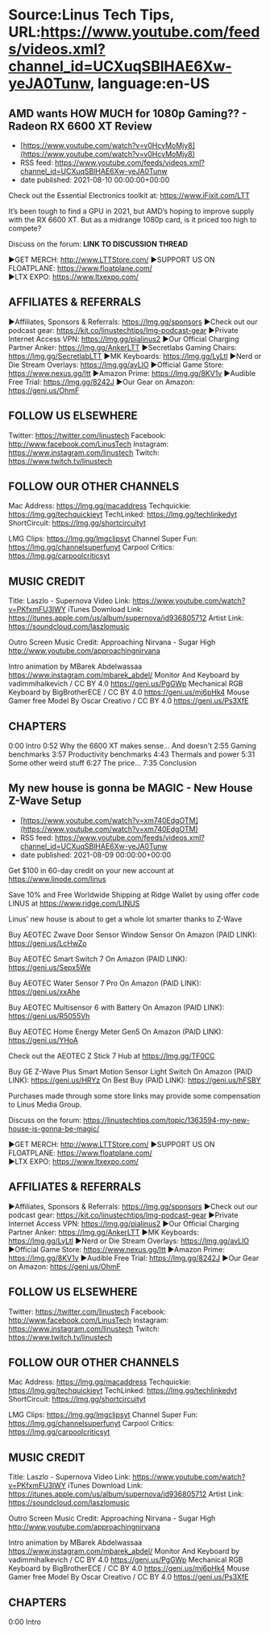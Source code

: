 # Source:Linus Tech Tips, URL:https://www.youtube.com/feeds/videos.xml?channel_id=UCXuqSBlHAE6Xw-yeJA0Tunw, language:en-US

## AMD wants HOW MUCH for 1080p Gaming?? - Radeon RX 6600 XT Review
 - [https://www.youtube.com/watch?v=v0HcvMoMjy8](https://www.youtube.com/watch?v=v0HcvMoMjy8)
 - RSS feed: https://www.youtube.com/feeds/videos.xml?channel_id=UCXuqSBlHAE6Xw-yeJA0Tunw
 - date published: 2021-08-10 00:00:00+00:00

Check out the Essential Electronics toolkit at: https://www.iFixit.com/LTT 

It’s been tough to find a GPU in 2021, but AMD’s hoping to improve supply with the RX 6600 XT. But as a midrange 1080p card, is it priced too high to compete?

Discuss on the forum: **LINK TO DISCUSSION THREAD**


►GET MERCH: http://www.LTTStore.com/
►SUPPORT US ON FLOATPLANE: https://www.floatplane.com/  
►LTX EXPO: https://www.ltxexpo.com/   

AFFILIATES & REFERRALS
---------------------------------------------------
►Affiliates, Sponsors & Referrals: https://lmg.gg/sponsors
►Check out our podcast gear: https://kit.co/linustechtips/lmg-podcast-gear
►Private Internet Access VPN: https://lmg.gg/pialinus2
►Our Official Charging Partner Anker: https://lmg.gg/AnkerLTT
►Secretlabs Gaming Chairs: https://lmg.gg/SecretlabLTT
►MK Keyboards: https://lmg.gg/LyLtl
►Nerd or Die Stream Overlays: https://lmg.gg/avLlO
►Official Game Store: https://www.nexus.gg/ltt
►Amazon Prime: https://lmg.gg/8KV1v
►Audible Free Trial: https://lmg.gg/8242J
►Our Gear on Amazon: https://geni.us/OhmF

FOLLOW US ELSEWHERE
---------------------------------------------------  
Twitter: https://twitter.com/linustech
Facebook: http://www.facebook.com/LinusTech
Instagram: https://www.instagram.com/linustech
Twitch: https://www.twitch.tv/linustech

FOLLOW OUR OTHER CHANNELS
---------------------------------------------------  
Mac Address: https://lmg.gg/macaddress
Techquickie: https://lmg.gg/techquickieyt
TechLinked: https://lmg.gg/techlinkedyt
ShortCircuit: https://lmg.gg/shortcircuityt

LMG Clips: https://lmg.gg/lmgclipsyt
Channel Super Fun: https://lmg.gg/channelsuperfunyt
Carpool Critics: https://lmg.gg/carpoolcriticsyt

MUSIC CREDIT
---------------------------------------------------  
Title: Laszlo - Supernova
Video Link: https://www.youtube.com/watch?v=PKfxmFU3lWY
iTunes Download Link: https://itunes.apple.com/us/album/supernova/id936805712
Artist Link: https://soundcloud.com/laszlomusic

Outro Screen Music Credit: Approaching Nirvana - Sugar High http://www.youtube.com/approachingnirvana

Intro animation by MBarek Abdelwassaa https://www.instagram.com/mbarek_abdel/
Monitor And Keyboard by vadimmihalkevich / CC BY 4.0  https://geni.us/PgGWp
Mechanical RGB Keyboard by BigBrotherECE / CC BY 4.0 https://geni.us/mj6pHk4
Mouse Gamer free Model By Oscar Creativo / CC BY 4.0 https://geni.us/Ps3XfE

CHAPTERS
---------------------------------------------------  
0:00 Intro
0:52 Why the 6600 XT makes sense... And doesn't
2:55 Gaming benchmarks
3:57 Productivity benchmarks
4:43 Thermals and power
5:31 Some other weird stuff
6:27 The price...
7:35 Conclusion

## My new house is gonna be MAGIC - New House Z-Wave Setup
 - [https://www.youtube.com/watch?v=xm740EdgOTM](https://www.youtube.com/watch?v=xm740EdgOTM)
 - RSS feed: https://www.youtube.com/feeds/videos.xml?channel_id=UCXuqSBlHAE6Xw-yeJA0Tunw
 - date published: 2021-08-09 00:00:00+00:00

Get $100 in 60-day credit on your new account at https://www.linode.com/linus

Save 10% and Free Worldwide Shipping at Ridge Wallet by using offer code LINUS at https://www.ridge.com/LINUS

Linus' new house is about to get a whole lot smarter thanks to Z-Wave

Buy AEOTEC Zwave Door Sensor Window Sensor
On Amazon (PAID LINK): https://geni.us/LcHwZo

Buy AEOTEC Smart Switch 7
On Amazon (PAID LINK): https://geni.us/Sepx5We

Buy AEOTEC Water Sensor 7 Pro
On Amazon (PAID LINK): https://geni.us/xxAhe

Buy AEOTEC Multisensor 6 with Battery
On Amazon (PAID LINK): https://geni.us/R5055Vh

Buy AEOTEC Home Energy Meter Gen5
On Amazon (PAID LINK): https://geni.us/YHoA

Check out the AEOTEC Z Stick 7 Hub at https://lmg.gg/TF0CC

Buy GE Z-Wave Plus Smart Motion Sensor Light Switch
On Amazon (PAID LINK): https://geni.us/HRYz
On Best Buy (PAID LINK): https://geni.us/hFSBY

Purchases made through some store links may provide some compensation to Linus Media Group.

Discuss on the forum: https://linustechtips.com/topic/1363594-my-new-house-is-gonna-be-magic/

►GET MERCH: http://www.LTTStore.com/
►SUPPORT US ON FLOATPLANE: https://www.floatplane.com/  
►LTX EXPO: https://www.ltxexpo.com/   

AFFILIATES & REFERRALS
---------------------------------------------------
►Affiliates, Sponsors & Referrals: https://lmg.gg/sponsors
►Check out our podcast gear: https://kit.co/linustechtips/lmg-podcast-gear
►Private Internet Access VPN: https://lmg.gg/pialinus2
►Our Official Charging Partner Anker: https://lmg.gg/AnkerLTT
►MK Keyboards: https://lmg.gg/LyLtl
►Nerd or Die Stream Overlays: https://lmg.gg/avLlO
►Official Game Store: https://www.nexus.gg/ltt
►Amazon Prime: https://lmg.gg/8KV1v
►Audible Free Trial: https://lmg.gg/8242J
►Our Gear on Amazon: https://geni.us/OhmF

FOLLOW US ELSEWHERE
---------------------------------------------------  
Twitter: https://twitter.com/linustech
Facebook: http://www.facebook.com/LinusTech
Instagram: https://www.instagram.com/linustech
Twitch: https://www.twitch.tv/linustech

FOLLOW OUR OTHER CHANNELS
---------------------------------------------------  
Mac Address: https://lmg.gg/macaddress
Techquickie: https://lmg.gg/techquickieyt
TechLinked: https://lmg.gg/techlinkedyt
ShortCircuit: https://lmg.gg/shortcircuityt

LMG Clips: https://lmg.gg/lmgclipsyt
Channel Super Fun: https://lmg.gg/channelsuperfunyt
Carpool Critics: https://lmg.gg/carpoolcriticsyt

MUSIC CREDIT
---------------------------------------------------  
Title: Laszlo - Supernova
Video Link: https://www.youtube.com/watch?v=PKfxmFU3lWY
iTunes Download Link: https://itunes.apple.com/us/album/supernova/id936805712
Artist Link: https://soundcloud.com/laszlomusic

Outro Screen Music Credit: Approaching Nirvana - Sugar High http://www.youtube.com/approachingnirvana

Intro animation by MBarek Abdelwassaa https://www.instagram.com/mbarek_abdel/
Monitor And Keyboard by vadimmihalkevich / CC BY 4.0  https://geni.us/PgGWp
Mechanical RGB Keyboard by BigBrotherECE / CC BY 4.0 https://geni.us/mj6pHk4
Mouse Gamer free Model By Oscar Creativo / CC BY 4.0 https://geni.us/Ps3XfE

CHAPTERS
---------------------------------------------------  
0:00 Intro

